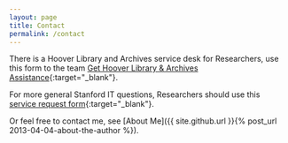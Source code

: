 ```yaml
---
layout: page
title: Contact
permalink: /contact
---
```


There is a Hoover Library and Archives service desk for Researchers, use this form to the team [Get Hoover Library & Archives Assistance](https://stanford.service-now.com/it_services?id=sc_cat_item&sys_id=7fd988bf1b5fb34094c0fee58d4bcb86){:target="_blank"}. 

For more general Stanford IT questions, Researchers should use this [service request form](https://stanford.service-now.com/it_services?){:target="_blank"}. 

Or feel free to contact me, see [About Me]({{ site.github.url }}{% post_url 2013-04-04-about-the-author %}). 
